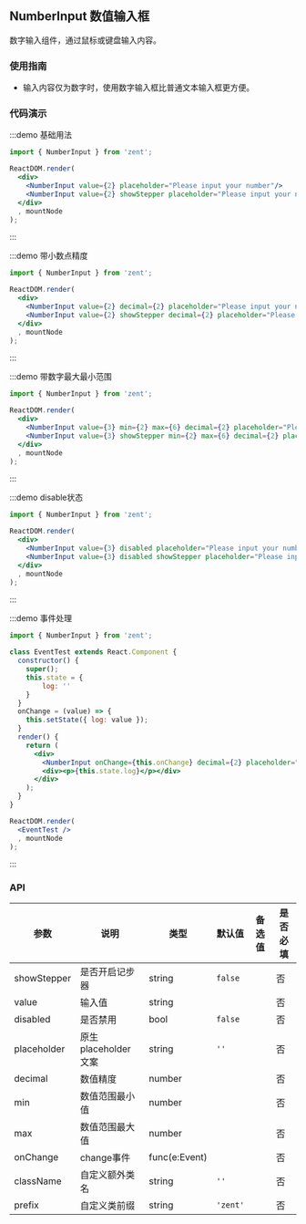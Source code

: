 ## NumberInput 数值输入框

数字输入组件，通过鼠标或键盘输入内容。

### 使用指南

- 输入内容仅为数字时，使用数字输入框比普通文本输入框更方便。

### 代码演示

:::demo 基础用法

```jsx
import { NumberInput } from 'zent';

ReactDOM.render(
  <div>
  	<NumberInput value={2} placeholder="Please input your number"/>
    <NumberInput value={2} showStepper placeholder="Please input your number"/>
  </div>
  , mountNode
);

```
:::

:::demo 带小数点精度

```jsx
import { NumberInput } from 'zent';

ReactDOM.render(
  <div>
    <NumberInput value={2} decimal={2} placeholder="Please input your number"/>
    <NumberInput value={2} showStepper decimal={2} placeholder="Please input your number"/>
  </div>
  , mountNode
);
```
:::

:::demo 带数字最大最小范围

```jsx
import { NumberInput } from 'zent';

ReactDOM.render(
  <div>
    <NumberInput value={3} min={2} max={6} decimal={2} placeholder="Please input your number"/>
    <NumberInput value={3} showStepper min={2} max={6} decimal={2} placeholder="Please input your number"/>
  </div>
  , mountNode
);
```
:::

:::demo disable状态

```jsx
import { NumberInput } from 'zent';

ReactDOM.render(
  <div>
    <NumberInput value={3} disabled placeholder="Please input your number"/>
    <NumberInput value={3} disabled showStepper placeholder="Please input your number"/>
  </div>
  , mountNode
);
```
:::

:::demo 事件处理

```jsx
import { NumberInput } from 'zent';

class EventTest extends React.Component {
  constructor() {
    super();
    this.state = {
        log: ''
    }
  }
  onChange = (value) => {
  	this.setState({ log: value });
  }
  render() {
    return (
      <div>
        <NumberInput onChange={this.onChange} decimal={2} placeholder="Please input your number"/>
        <div><p>{this.state.log}</p></div>
      </div>
    );
  }
}

ReactDOM.render(
  <EventTest />
  , mountNode
);
```
:::


### API

| 参数           | 说明              | 类型            | 默认值      | 备选值                     | 是否必填 |
| ------------ | --------------- | ------------- | -------- | ----------------------- | ---- |
| showStepper  | 是否开启记步器         | string        | `false` |                        | 否    |
| value        | 输入值             | string        |          |                         | 否    |
| disabled     | 是否禁用            | bool          | `false`  |                         | 否    |
| placeholder  | 原生placeholder文案 | string        | `''`     |                         | 否    |
| decimal      | 数值精度            | number        |          |                         | 否    |
| min      | 数值范围最小值            | number        |          |                         | 否    |
| max      | 数值范围最大值            | number        |          |                         | 否    |
| onChange     | change事件        | func(e:Event) |          |                         | 否    |
| className    | 自定义额外类名        | string        | `''`     |                         | 否    |
| prefix       | 自定义类前缀         | string        | `'zent'` |                         | 否    |

<style>
.zent-number-input-wrapper {
  width: 200px;
  margin-bottom: 20px;
}
</style>
